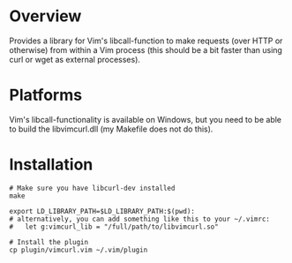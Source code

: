 Overview
========

Provides a library for Vim's libcall-function to make requests (over HTTP or
otherwise) from within a Vim process (this should be a bit faster than using
curl or wget as external processes).

Platforms
=========

Vim's libcall-functionality is available on Windows, but you need to be able to
build the libvimcurl.dll (my Makefile does not do this).

Installation
==============

    # Make sure you have libcurl-dev installed
    make
  
    export LD_LIBRARY_PATH=$LD_LIBRARY_PATH:$(pwd):
    # alternatively, you can add something like this to your ~/.vimrc:
    #   let g:vimcurl_lib = "/full/path/to/libvimcurl.so"
  
    # Install the plugin
    cp plugin/vimcurl.vim ~/.vim/plugin


